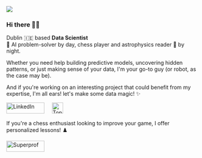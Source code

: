 ![](https://komarev.com/ghpvc/?username=vkasojhaa)

### Hi there 👋🏻

Dublin 🇮🇪 based **Data Scientist** <br>🤖 AI problem-solver by day, chess player and astrophysics reader 🚀 by night. <br> 

Whether you need help building predictive models, uncovering hidden patterns, or just making sense of your data, I'm your go-to guy (or robot, as the case may be). 

And if you're working on an interesting project that could benefit from my expertise, I'm all ears! let's make some data magic! ✨

<a href="https://www.linkedin.com/in/vikasojha7" target="_blank"><img alt="LinkedIn" src="https://img.shields.io/badge/linkedin-%230077B5.svg?&style=for-the-badge&logo=linkedin&logoColor=white" height=29, width=100 /></a> &nbsp;&nbsp;&nbsp; <a href="topmate.io/vikas_ojha" target="_blank"><img alt="Topmate" src="https://topmate.io/_next/image?url=https%3A%2F%2Ftopmate-staging.s3.ap-south-1.amazonaws.com%2Fudpg1suHjRq3SU9U4yKFZ1.png&w=640&q=75" height=29, width=29/></a> 


If you're a chess enthusiast looking to improve your game, I offer personalized lessons! ♟️

<a href="https://www.superprof.ie/learn-chess-from-fide-rated-player-with-years-exp-ideal-for-beginners-and-intermediates.html" target="_blank"><img alt="Superprof" src="https://upload.wikimedia.org/wikipedia/commons/5/56/Logo_superprof.svg" height=29, width=100 /></a> 
